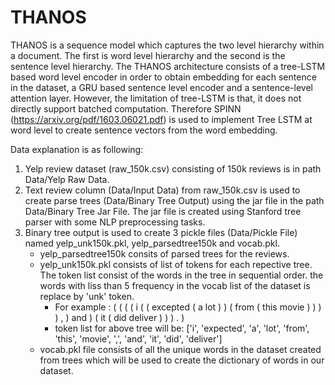 # THANOS

THANOS is a sequence model which captures the two level hierarchy within a document. The first is word level hierarchy and the second is the sentence level hierarchy. The THANOS architecture consists of a tree-LSTM based word level encoder in order to obtain embedding for each sentence in the dataset, a GRU based sentence level encoder and a sentence-level attention layer. However, the limitation of tree-LSTM is that, it does not directly support batched computation. Therefore SPINN (https://arxiv.org/pdf/1603.06021.pdf) is used to implement Tree LSTM at word level to create sentence vectors from the word embedding.


Data explanation is as following:
1. Yelp review dataset (raw_150k.csv) consisting of 150k reviews is in path Data/Yelp Raw Data.
2. Text review column (Data/Input Data) from raw_150k.csv is used to create parse trees (Data/Binary Tree Output) using the jar file in the path Data/Binary Tree Jar File. The jar file is created using Stanford tree parser with some NLP preprocessing tasks.
3. Binary tree output is used to create 3 pickle files (Data/Pickle File) named yelp_unk150k.pkl, yelp_parsedtree150k and vocab.pkl.
   - yelp_parsedtree150k consits of parsed trees for the reviews.
   - yelp_unk150k.pkl consists of list of tokens for each repective tree. The token list consist of the words in the tree in sequential order. the words with liss than 5 frequency in the vocab list of the dataset is replace by 'unk' token. 
     - For example : ( ( ( ( i ( ( excepted ( a lot ) ) ( from ( this movie ) ) ) ) , ) and ) ( it ( did deliver ) ) ) . )
     - token list for above tree will be: ['i', 'expected', 'a', 'lot', 'from', 'this', 'movie', ',', 'and', 'it', 'did', 'deliver']
   - vocab.pkl file consists of all the unique words in the dataset created from trees which will be used to create the dictionary of words in our dataset.


